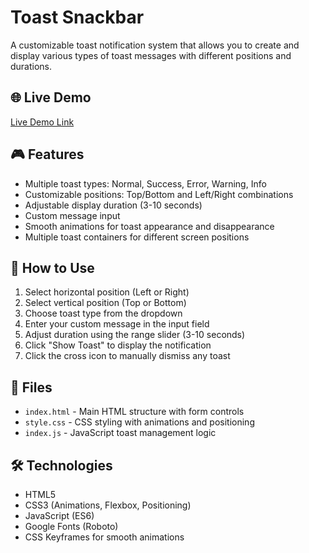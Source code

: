 # Toast Snackbar

A customizable toast notification system that allows you to create and display various types of toast messages with different positions and durations.

## 🌐 Live Demo

[Live Demo Link](https://toast-snackbar-htmlcssjs.netlify.app/)

## 🎮 Features

- Multiple toast types: Normal, Success, Error, Warning, Info
- Customizable positions: Top/Bottom and Left/Right combinations
- Adjustable display duration (3-10 seconds)
- Custom message input
- Smooth animations for toast appearance and disappearance
- Multiple toast containers for different screen positions

## 🎯 How to Use

1. Select horizontal position (Left or Right)
2. Select vertical position (Top or Bottom)
3. Choose toast type from the dropdown
4. Enter your custom message in the input field
5. Adjust duration using the range slider (3-10 seconds)
6. Click "Show Toast" to display the notification
7. Click the cross icon to manually dismiss any toast

## 📁 Files

- `index.html` - Main HTML structure with form controls
- `style.css` - CSS styling with animations and positioning
- `index.js` - JavaScript toast management logic

## 🛠️ Technologies

- HTML5
- CSS3 (Animations, Flexbox, Positioning)
- JavaScript (ES6)
- Google Fonts (Roboto)
- CSS Keyframes for smooth animations
